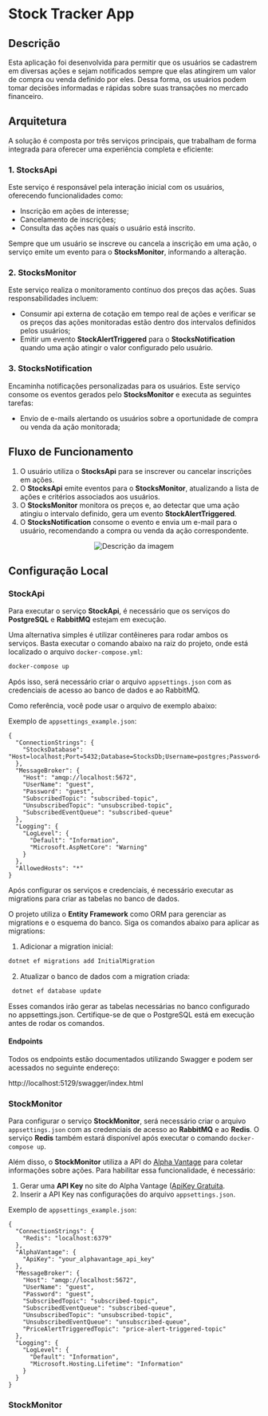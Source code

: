 # Stock Tracker App

## Descrição  

Esta aplicação foi desenvolvida para permitir que os usuários se cadastrem em diversas ações e sejam notificados sempre que elas atingirem um valor de compra ou venda definido por eles. Dessa forma, os usuários podem tomar decisões informadas e rápidas sobre suas transações no mercado financeiro.  

## Arquitetura  

A solução é composta por três serviços principais, que trabalham de forma integrada para oferecer uma experiência completa e eficiente:  

### 1. **StocksApi**  
Este serviço é responsável pela interação inicial com os usuários, oferecendo funcionalidades como:  
- Inscrição em ações de interesse;  
- Cancelamento de inscrições;  
- Consulta das ações nas quais o usuário está inscrito.  

Sempre que um usuário se inscreve ou cancela a inscrição em uma ação, o serviço emite um evento para o **StocksMonitor**, informando a alteração.  

### 2. **StocksMonitor**  
Este serviço realiza o monitoramento contínuo dos preços das ações. Suas responsabilidades incluem:  
- Consumir api externa de cotação em tempo real de ações e verificar se os preços das ações monitoradas estão dentro dos intervalos definidos pelos usuários;  
- Emitir um evento **StockAlertTriggered** para o **StocksNotification** quando uma ação atingir o valor configurado pelo usuário.  

### 3. **StocksNotification**  
Encaminha notificações personalizadas para os usuários. Este serviço consome os eventos gerados pelo **StocksMonitor** e executa as seguintes tarefas:  
- Envio de e-mails alertando os usuários sobre a oportunidade de compra ou venda da ação monitorada;  

## Fluxo de Funcionamento  

1. O usuário utiliza o **StocksApi** para se inscrever ou cancelar inscrições em ações.  
2. O **StocksApi** emite eventos para o **StocksMonitor**, atualizando a lista de ações e critérios associados aos usuários.  
3. O **StocksMonitor** monitora os preços e, ao detectar que uma ação atingiu o intervalo definido, gera um evento **StockAlertTriggered**.  
4. O **StocksNotification** consome o evento e envia um e-mail para o usuário, recomendando a compra ou venda da ação correspondente.  

<p align="center">
  <img src="https://github.com/user-attachments/assets/5566b1a4-5894-4e8c-8ea7-1a48abba5a06" alt="Descrição da imagem">
</p>

## Configuração Local  

### StockApi  

Para executar o serviço **StockApi**, é necessário que os serviços do **PostgreSQL** e **RabbitMQ** estejam em execução.  

Uma alternativa simples é utilizar contêineres para rodar ambos os serviços. Basta executar o comando abaixo na raiz do projeto, onde está localizado o arquivo `docker-compose.yml`:  

```bash
docker-compose up
```

Após isso, será necessário criar o arquivo `appsettings.json` com as credenciais de acesso ao banco de dados e ao RabbitMQ.

Como referência, você pode usar o arquivo de exemplo abaixo:

Exemplo de `appsettings_example.json`:

```
{
  "ConnectionStrings": {
    "StocksDatabase": "Host=localhost;Port=5432;Database=StocksDb;Username=postgres;Password=postgres"
  },
  "MessageBroker": {
    "Host": "amqp://localhost:5672",
    "UserName": "guest",
    "Password": "guest",
    "SubscribedTopic": "subscribed-topic",
    "UnsubscribedTopic": "unsubscribed-topic",
    "SubscribedEventQueue": "subscribed-queue"
  },
  "Logging": {
    "LogLevel": {
      "Default": "Information",
      "Microsoft.AspNetCore": "Warning"
    }
  },
  "AllowedHosts": "*"
}
```
Após configurar os serviços e credenciais, é necessário executar as migrations para criar as tabelas no banco de dados.  

O projeto utiliza o **Entity Framework** como ORM para gerenciar as migrations e o esquema do banco. Siga os comandos abaixo para aplicar as migrations:  

1. Adicionar a migration inicial:  
 ```bash
 dotnet ef migrations add InitialMigration
   ```
2. Atualizar o banco de dados com a migration criada:
```bash
 dotnet ef database update
 ```
Esses comandos irão gerar as tabelas necessárias no banco configurado no appsettings.json. Certifique-se de que o PostgreSQL está em execução antes de rodar os comandos.

#### Endpoints
Todos os endpoints estão documentados utilizando Swagger e podem ser acessados no seguinte endereço:

http://localhost:5129/swagger/index.html

### StockMonitor  

Para configurar o serviço **StockMonitor**, será necessário criar o arquivo `appsettings.json` com as credenciais de acesso ao **RabbitMQ** e ao **Redis**. O serviço **Redis** também estará disponível após executar o comando `docker-compose up`.  

Além disso, o **StockMonitor** utiliza a API do [Alpha Vantage](https://www.alphavantage.co/documentation/) para coletar informações sobre ações. Para habilitar essa funcionalidade, é necessário:  
1. Gerar uma **API Key** no site do Alpha Vantage ([ApiKey Gratuita](https://www.alphavantage.co/support/#api-key).  
2. Inserir a API Key nas configurações do arquivo `appsettings.json`.  

Exemplo de `appsettings_example.json`:

```
{
  "ConnectionStrings": {
    "Redis": "localhost:6379"
  },
  "AlphaVantage": {
    "ApiKey": "your_alphavantage_api_key"
  },
  "MessageBroker": {
    "Host": "amqp://localhost:5672",
    "UserName": "guest",
    "Password": "guest",
    "SubscribedTopic": "subscribed-topic",
    "SubscribedEventQueue": "subscribed-queue",
    "UnsubscribedTopic": "unsubscribed-topic",
    "UnsubscribedEventQueue": "unsubscribed-queue",
    "PriceAlertTriggeredTopic": "price-alert-triggered-topic"
  },
  "Logging": {
    "LogLevel": {
      "Default": "Information",
      "Microsoft.Hosting.Lifetime": "Information"
    }
  }
}
```
### StockMonitor
